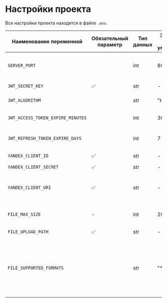 # Настройки проекта

Все настройки проекта находятся в файле `.env`.

| Наименование переменной | Обязательный параметр | Тип данных | Значение по умолчанию | Описание |
| - | - | - | - | - |
| `SERVER_PORT` |  | int | 8000 | Номер порта, на котором будет работать docker-контейнер |
| `JWT_SECRET_KEY` | ✅ | str | - | Ключ подписи jwt-токенов |
| `JWT_ALGORITHM` |  | str | "HS256" | Алгоритм подписи jwt-токенов |
| `JWT_ACCESS_TOKEN_EXPIRE_MINUTES` |  | int | 30 | Количество **минут** валидности access-токена |
| `JWT_REFRESH_TOKEN_EXPIRE_DAYS` |  | int | 7 | Количество **дней** валидности refresh-токена |
| `YANDEX_CLIENT_ID` | ✅ | str | - | Идентификатор приложения |
| `YANDEX_CLIENT_SECRET` | ✅ | str | - | Секретный ключ |
| `YANDEX_CLIENT_URI` | ✅ | str | - | URL, по которому пользователи перенаправляются после успешной авторизации |
| `FILE_MAX_SIZE` | - | int | 20 | Максимальный размер файла в MB |
| `FILE_UPLOAD_PATH` | ✅ | str | - | Путь папки, хранящей файлы  |
| `FILE_SUPPORTED_FORMATS` |  | str | "*" | MIME-типы файлов допустимые к загрузке. Если указана строка "*", пользователи могут загружать файлы любого типа. |

